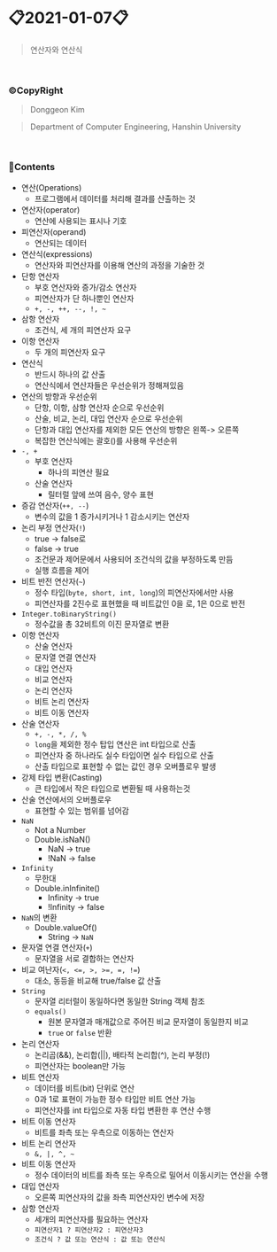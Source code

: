 # 📋2021-01-07📋
> 연산자와 연산식

<br>

### ©CopyRight

> Donggeon Kim

> Department of Computer Engineering, Hanshin University

<br>

### 📒Contents

- 연산(Operations)
    + 프로그램에서 데이터를 처리해 결과를 산출하는 것
- 연산자(operator)
    + 연산에 사용되는 표시나 기호
- 피연산자(operand)
    + 연산되는 데이터
- 연산식(expressions)
    + 연산자와 피연산자를 이용해 연산의 과정을 기술한 것
- 단항 연산자
    + 부호 연산자와 증가/감소 연산자
    + 피연산자가 단 하나뿐인 연산자
    + `+, -, ++, --, !, ~`
- 삼항 연산자
    + 조건식,  세 개의 피연산자 요구
- 이항 연산자
    + 두 개의 피연산자 요구
- 연산식
    + 반드시 하나의 값 산출
    + 연산식에서 연산자들은 우선순위가 정해져있음
- 연산의 방향과 우선순위
    + 단항, 이항, 삼항 연산자 순으로 우선순위
    + 산술, 비교, 논리, 대입 연산자 순으로 우선순위
    + 단항과 대입 연산자를 제외한 모든 연산의 방향은 왼쪽-> 오른쪽
    + 복잡한 연산식에는 괄호()를 사용해 우선순위
- `-, +`
    + 부호 연산자
        * 하나의 피연산 필요
    + 산술 연산자
        * 릴터럴 앞에 쓰여 음수, 양수 표현
- 증감 연산자(`++, --`)
    + 변수의 값을 1 증가시키거나 1 감소시키는 연산자
- 논리 부정 연산자(`!`)
    + true -> false로
    + false -> true
    + 조건문과 제어문에서 사용되어 조건식의 값을 부정하도록 만듬
    + 실행 흐름을 제어
- 비트 반전 연산자(`~`)
    + 정수 타입(`byte, short, int, long`)의 피연산자에서만 사용
    + 피연산자를 2진수로 표현했을 때 비트값인 0을 로, 1은 0으로 반전
- `Integer.toBinaryString()`
    + 정수값을 총 32비트의 이진 문자열로 변환
- 이항 연산자
    + 산술 연산자
    + 문자열 연결 연산자
    + 대입 연산자
    + 비교 연산자
    + 논리 연산자
    + 비트 논리 연산자
    + 비트 이동 연산자
- 산술 연산자
    + `+, -, *, /, %`
    + `long`을 제외한 정수 탑입 연산은 int 타입으로 산출
    + 피연산자 중 하나라도 실수 타입이면 실수 타입으로 산출
    + 산출 타입으로 표현할 수 없는 값인 경우 오버플로우 발생
- 강제 타입 변환(Casting)
    + 큰 타입에서 작은 타입으로 변환될 때 사용하는것
- 산술 연산에서의 오버플로우
    + 표현할 수 있는 범위를 넘어감
- `NaN`
    + Not a Number
    + Double.isNaN()
        + NaN -> true
        + !NaN -> false
- `Infinity`
    + 무한대
    + Double.inInfinite()
        + Infinity -> true
        + !Infinity -> false
- `NaN`의 변환
    + Double.valueOf()
        * String -> `NaN`
- 문자열 연결 연산자(`+`)
    + 문자열을 서로 결합하는 연산자
- 비교 여난자(`<, <=, >, >=, =, !=`)
    + 대소, 동등을 비교해 true/false 값 산출
- `String`
    + 문자열 리터럴이 동일하다면 동일한 String 객체 참조
    + `equals()`
        * 원본 문자열과 매개값으로 주어진 비교 문자열이 동일한지 비교
        * `true` or `false` 반환
- 논리 연산자
    + 논리곱(&&), 논리합(||), 배타적 논리합(^), 논리 부정(!)
    + 피연산자는 boolean만 가능
- 비트 연산자
    + 데이터를 비트(bit) 단위로 연산
    + 0과 1로 표현이 가능한 정수 타입만 비트 연산 가능
    + 피연산자를 int 타입으로 자동 타입 변환한 후 연산 수행
- 비트 이동 연산자
    + 비트를 좌측 또는 우측으로 이동하는 연산자
- 비트 논리 연산자
    + `&, |, ^, ~`
- 비트 이동 연산자
    + 정수 데이터의 비트를 좌측 또는 우측으로 밀어서 이동시키는 연산을 수행
- 대입 연산자
    + 오른쪽 피연산자의 값을 좌측 피연산자인 변수에 저장
- 삼항 연산자
    + 세개의 피연산자를 필요하는 연산자
    + `피연산자1 ? 피연산자2 : 피연산자3`
    + `조건식 ? 값 또는 연산식 : 값 또는 연산식`

















